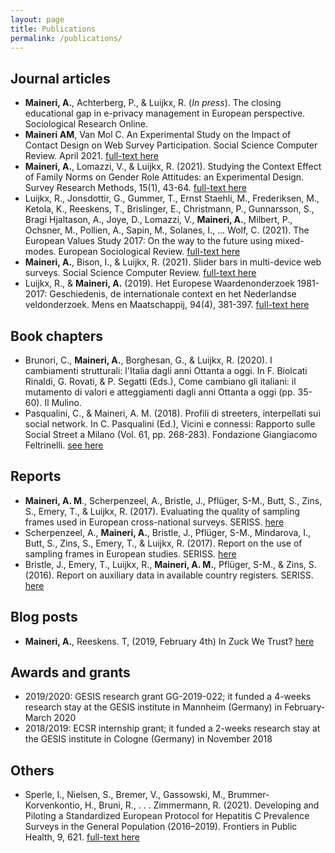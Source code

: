 ```yaml
---
layout: page
title: Publications
permalink: /publications/
---
```


## Journal articles
- **Maineri, A.**, Achterberg, P., & Luijkx, R. (_In press_). The closing educational gap in e-privacy management in European perspective. Sociological Research Online.
- **Maineri AM**, Van Mol C. An Experimental Study on the Impact of Contact Design on Web Survey Participation. Social Science Computer Review. April 2021. [full-text here]( doi:10.1177/08944393211003482)
- **Maineri, A.**, Lomazzi, V., & Luijkx, R. (2021). Studying the Context Effect of Family Norms on Gender Role Attitudes: an Experimental Design. Survey Research Methods, 15(1), 43-64. [full-text here](https://doi.org/10.18148/srm/2021.v15i1.7656)
- Luijkx, R., Jonsdottir, G., Gummer, T., Ernst Staehli, M., Frederiksen, M., Ketola, K., Reeskens, T., Brislinger, E., Christmann, P., Gunnarsson, S., Bragi Hjaltason, A., Joye, D., Lomazzi, V., **Maineri, A.**, Milbert, P., Ochsner, M., Pollien, A., Sapin, M., Solanes, I., ... Wolf, C. (2021). The European Values Study 2017: On the way to the future using mixed-modes. European Sociological Review. [full-text here](https://doi.org/10.1093/esr/jcaa049)
- **Maineri, A.**, Bison, I., & Luijkx, R. (2021). Slider bars in multi-device web surveys. Social Science Computer Review. [full-text here](https://doi.org/10.1177/0894439319879132)
- Luijkx, R., & **Maineri, A.** (2019). Het Europese Waardenonderzoek 1981-2017: Geschiedenis, de internationale context en het Nederlandse veldonderzoek. Mens en Maatschappij, 94(4), 381-397. [full-text here](https://doi.org/10.5117/MEM2019.4.002.LUIJ)

## Book chapters
- Brunori, C., **Maineri, A.**, Borghesan, G., & Luijkx, R. (2020). I cambiamenti strutturali: l'Italia dagli anni Ottanta a oggi. In F. Biolcati Rinaldi, G. Rovati, & P. Segatti (Eds.), Come cambiano gli italiani: il mutamento di valori e atteggiamenti dagli anni Ottanta a oggi (pp. 35-60). Il Mulino.
- Pasqualini, C., & Maineri, A. M. (2018). Profili di streeters, interpellati sui social network. In C. Pasqualini (Ed.), Vicini e connessi: Rapporto sulle Social Street a Milano (Vol. 61, pp. 268-283). Fondazione Giangiacomo Feltrinelli. [see here](http://fondazionefeltrinelli.it/app/uploads/2018/02/Vicini-e-connessi.pdf)

## Reports
- **Maineri, A. M**., Scherpenzeel, A., Bristle, J., Pflüger, S-M., Butt, S., Zins, S., Emery, T., & Luijkx, R. (2017). Evaluating the quality of sampling frames used in European cross-national surveys. SERISS. [here](https://seriss.eu/wp-content/uploads/2017/10/SERISS-Deliverable-2.2-_Report-Evaluating-the-quality-of-sampling-frames.pdf)
- Scherpenzeel, A., **Maineri, A.**, Bristle, J., Pflüger, S-M., Mindarova, I., Butt, S., Zins, S., Emery, T., & Luijkx, R. (2017). Report on the use of sampling frames in European studies. SERISS. [here](http://seriss.eu/_wpsite/wp-content/uploads/2017/01/SERISS-Deliverable-2.1-Report-on-the-use-of-sampling-frames-in-European-studies.pdf)
- Bristle, J., Emery, T., Luijkx, R., **Maineri, A. M.**, Pflüger, S-M., & Zins, S. (2016). Report on auxiliary data in available country registers. SERISS. [here](https://seriss.eu/wp-content/uploads/2016/12/SERISS-Deliverable-2.5-Report-on-auxiliary-data-in-country-registers.pdf)

## Blog posts
- **Maineri, A.**, Reeskens. T, (2019, February 4th) In Zuck We Trust? [here](https://www.socialevraagstukken.nl/in-zuck-we-trust/)

## Awards and grants
- 2019/2020: GESIS research grant GG-2019-022; it funded a 4-weeks research stay at the GESIS institute in Mannheim (Germany) in February-March 2020
- 2018/2019: ECSR internship grant; it funded a 2-weeks research stay at the GESIS institute in Cologne (Germany) in November 2018

## Others
- Sperle, I., Nielsen, S., Bremer, V., Gassowski, M., Brummer-Korvenkontio, H., Bruni, R., . . . Zimmermann, R. (2021). Developing and Piloting a Standardized European Protocol for Hepatitis C Prevalence Surveys in the General Population (2016–2019). Frontiers in Public Health, 9, 621. [full-text here](https://www.frontiersin.org/article/10.3389/fpubh.2021.568524)

